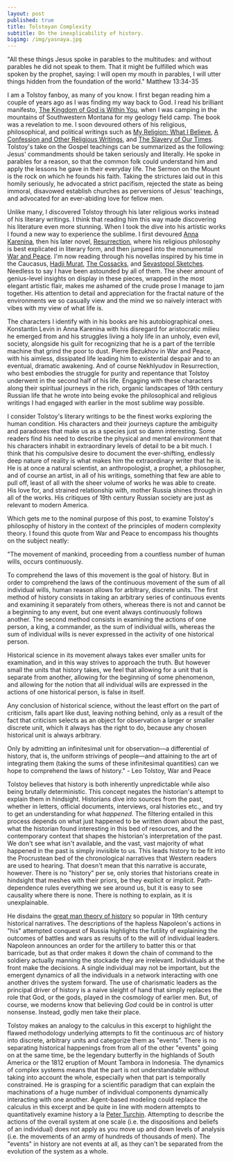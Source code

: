 ```yaml
---
layout: post
published: true
title: Tolstoyan Complexity
subtitle: On the inexplicability of history.
bigimg: /img/yasnaya.jpg
---
```

"All these things Jesus spoke in parables to the multitudes: and without parables he did not speak to them. That it might be fulfilled which was spoken by the prophet, saying: I will open my mouth in parables, I will utter things hidden from the foundation of the world." Matthew 13:34-35

I am a Tolstoy fanboy, as many of you know. I first began reading him a couple of years ago as I was finding my way back to God. I read his brilliant manifesto, [The Kingdom of God is Within You](https://www.amazon.com/Kingdom-God-Within-You/dp/1537188488), when I was camping in the mountains of Southwestern Montana for my geology field camp. The book was a revelation to me. I soon devoured others of his religious, philosophical, and political writings such as [My Religion: What I Believe](https://bookshop.org/books/my-religion-what-i-believe-9781907355233/9781907355233), [A Confession and Other Religious Writings](https://bookshop.org/books/192504/9780140444735), and [The Slavery of Our Times](https://theanarchistlibrary.org/library/leo-tolstoy-the-slavery-of-our-times). Tolstoy's take on the Gospel teachings can be summarized  as the following: Jesus' commandments should be taken seriously and literally. He spoke in parables for a reason, so that the common folk could understand him and apply the lessons he gave in their everyday life. The Sermon on the Mount is the rock on which he founds his faith. Taking the strictures laid out in this homily seriously, he advocated a strict pacifism, rejected the state as being immoral, disavowed establish churches as perversions of Jesus' teachings, and advocated for an ever-abiding love for fellow men. 

Unlike many, I discovered Tolstoy through his later religious works instead of his literary writings. I think that reading him this way made discovering his literature even more stunning. When I took the dive into his artistic works I found a new way to experience the sublime. I first devoured [Anna Karenina](https://bookshop.org/books/anna-karenina-9780198748847/9780198748847?aid=138), then his later novel, [Resurrection](https://bookshop.org/books/resurrection-9798673854860/9781720697053), where his religious philosophy is best explicated in literary form, and then jumped into the monumental [War and Peace](https://bookshop.org/books/war-and-peace-bd11a70b-4793-44fe-b328-efc29699a4e3/9781400079988). I'm now reading through his novellas inspired by his time in the Caucasus, [Hadji Murat](https://bookshop.org/books/hadji-murad-9781534824607/9781534824607), [The Cossacks](https://bookshop.org/books/the-cossacks-9781595406750/9781535299404), and [Sevastopol Sketches](https://bookshop.org/books/sevastopol-sketches-sebastopol-sketches-9781540766359/9781540766359). Needless to say I have been astounded by all of them. The sheer amount of genius-level insights on display in these pieces, wrapped in the most elegant artistic flair, makes me ashamed of the crude prose I manage to jam together. His attention to detail and appreciation for the fractal nature of the environments we so casually view and the mind we so naively interact with vibes with my view of what life is.

The characters I identify with in his books are his autobiographical ones. Konstantin Levin in Anna Karenina with his disregard for aristocratic milieu he emerged from and his struggles living a holy life in an unholy, even evil, society, alongside his guilt for recognizing that he is a part of the terrible machine that grind the poor to dust. Pierre Bezukhov in War and Peace, with his aimless, dissipated life leading him to existential despair and to an eventual, dramatic awakening. And of course Nekhlyudov in Resurrection, who best embodies the struggle for purity and repentance that Tolstoy underwent in the second half of his life. Engaging with these characters along their spiritual journeys in the rich, organic landscapes of 19th century Russian life that he wrote into being evoke the philosophical and religious writings I had engaged with earlier in the most sublime way possible.

I consider Tolstoy's literary writings to be the finest works exploring the human condition. His characters and their journeys capture the ambiguity and paradoxes that make us as a species just so damn interesting. Some readers find his need to describe the physical and mental environment that his characters inhabit in extraordinary levels of detail to be a bit much. I think that his compulsive desire to document the ever-shifting, endlessly deep nature of reality is what makes him the extraordinary writer that he is. He is at once a natural scientist, an anthropologist, a prophet, a philosopher, and of course an artist, in all of his writings, something that few are able to pull off, least of all with the sheer volume of works he was able to create. His love for, and strained relationship with, mother Russia shines through in all of the works. His critiques of 19th century Russian society are just as relevant to modern America.

Which gets me to the nominal purpose of this post, to examine Tolstoy's philosophy of history in the context of the principles of modern complexity theory. I found this quote from War and Peace to encompass his thoughts on the subject neatly:

"The movement of mankind, proceeding from a countless number of human wills, occurs continuously.

To comprehend the laws of this movement is the goal of history. But in order to comprehend the laws of the continuous movement of the sum of all individual wills, human reason allows for arbitrary, discrete units. The first method of history consists in taking an arbitrary series of continuous events and examining it separately from others, whereas there is not and cannot be a beginning to any event, but one event always continuously follows another. The second method consists in examining the actions of one person, a king, a commander, as the sum of individual wills, whereas the sum of individual wills is never expressed in the activity of one historical person.

Historical science in its movement always takes ever smaller units for examination, and in this way strives to approach the truth. But however small the units that history takes, we feel that allowing for a unit that is separate from another, allowing for the beginning of some phenomenon, and allowing for the notion that all individual wills are expressed in the actions of one historical person, is false in itself.

Any conclusion of historical science, without the least effort on the part of criticism, falls apart like dust, leaving nothing behind, only as a result of the fact that criticism selects as an object for observation a larger or smaller discrete unit, which it always has the right to do, because any chosen historical unit is always arbitrary.


Only by admitting an infinitesimal unit for observation—a differential of history, that is, the uniform strivings of people—and attaining to the art of integrating them (taking the sums of these infinitesimal quantities) can we hope to comprehend the laws of history." - Leo Tolstoy, War and Peace

Tolstoy believes that history is both inherently unpredictable while also being brutally deterministic. This concept negates the historian's attempt to explain them in hindsight. Historians dive into sources from the past, whether in letters, official documents, interviews, oral histories etc., and try to get an understanding for what _happened_. The filtering entailed in this process depends on what just happened to be written down about the past, what the historian found interesting in this bed of resources, and the contemporary context that shapes the historian's interpretation of the past. We don't see what isn't available, and the vast, vast majority of what happened in the past is simply invisible to us. This leads history to be fit into the Procrustean bed of the chronological narratives that Western readers are used to hearing. That doesn't mean that this narrative is accurate, however. There is no "history" per se, only stories that historians create in hindsight that meshes with their priors, be they explicit or implicit. Path-dependence rules everything we see around us, but it is easy to see causality where there is none. There is nothing to explain, as it is unexplainable. 

He disdains the [great man theory of history](https://en.wikipedia.org/wiki/Great_man_theory) so popular in 19th century historical narratives. The descriptions of the hapless Napoleon's actions in "his" attempted conquest of Russia highlights the futility of explaining the outcomes of battles and wars as results of to the will of individual leaders. Napoleon announces an order for the artillery to batter this or that barricade, but as that order makes it down the chain of command to the soldiery actually manning the stockade they are irrelevant. Individuals at the front make the decisions. A single individual may not be important, but the emergent dynamics of all the individuals in a network interacting with one another drives the system forward. The use of charismatic leaders as the principal driver of history is a naive sleight of hand that simply replaces the role that God, or the gods, played in the cosmology of earlier men. But, of course, we moderns know that believing _God_ could be in control is utter nonsense. Instead, godly men take their place.

Tolstoy makes an analogy to the calculus in this excerpt to highlight the flawed methodology underlying attempts to fit the continuous arc of history into discrete, arbitrary units and categorize them as "events". There is no separating historical happenings from from all of the other "events" going on at the same time, be the legendary butterfly in the highlands of South America or the 1812 eruption of Mount Tambora in Indonesia. The dynamics of complex systems means that the part is not understandable without taking into account the whole, especially when that part is temporally constrained. He is grasping for a scientific paradigm that can explain the machinations of a huge number of individual components dynamically interacting with one another. Agent-based modeling could replace the calculus in this excerpt and be quite in line with modern attempts to quantitatively examine history a la [Peter Turchin](https://en.wikipedia.org/wiki/Peter_Turchin).  Attempting to describe the actions of the overall system at one scale (i.e. the dispositions and beliefs of an individual) does not apply as you move up and down levels of analysis (i.e. the movements of an army of hundreds of thousands of men). The "events" in history are not events at all, as they can't be separated from the evolution of the system as a whole.

